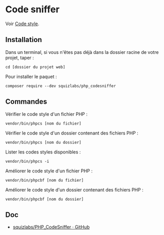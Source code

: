 # Code sniffer

Voir [Code style](code-style.md).

## Installation

Dans un terminal, si vous n'êtes pas déjà dans la dossier racine de votre projet, taper :

    cd [dossier du projet web]

Pour installer le paquet :

    composer require --dev squizlabs/php_codesniffer

## Commandes

Vérifier le code style d'un fichier PHP :

    vendor/bin/phpcs [nom du fichier]

Vérifier le code style d'un dossier contenant des fichiers PHP :

    vendor/bin/phpcs [nom du dossier]

Lister les codes styles disponibles :

    vendor/bin/phpcs -i

Améliorer le code style d'un fichier PHP :

    vendor/bin/phpcbf [nom du fichier]

Améliorer le code style d'un dossier contenant des fichiers PHP :

    vendor/bin/phpcbf [nom du dossier]

## Doc

- [squizlabs/PHP_CodeSniffer · GitHub](https://github.com/squizlabs/PHP_CodeSniffer)
